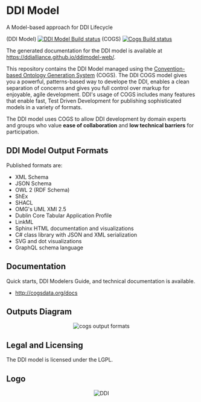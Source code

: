 # DDI Model
A Model-based approach for DDI Lifecycle

(DDI Model) [![DDI Model Build status](https://github.com/ddialliance/ddimodel/actions/workflows/ci-push-master.yml/badge.svg)](https://github.com/ddialliance/ddimodel/actions/workflows/ci-push-master.yml) (COGS) [![Cogs Build status](https://ci.appveyor.com/api/projects/status/5ky4r2jd5un3a0qh/branch/master?svg=true)](https://ci.appveyor.com/project/DanSmith/cogs/branch/master)

The generated documentation for the DDI model is available at https://ddialliance.github.io/ddimodel-web/.

This repository contains the DDI Model managed using the [Convention-based Ontology Generation System](http://cogsdata.org/) (COGS). The DDI COGS model gives you a powerful, patterns-based way to develope the DDI, enables a clean separation of concerns and gives you full control over markup for enjoyable, agile development. DDI's usage of COGS includes many features that enable fast, Test Driven Development for publishing sophisticated models in a variety of formats.

The DDI model uses COGS to allow DDI development by domain experts and groups who value **ease of collaboration** and **low technical barriers** for participation.

## DDI Model Output Formats

Published formats are:

* XML Schema
* JSON Schema
* OWL 2 (RDF Schema)
* ShEx
* SHACL
* OMG's UML XMI 2.5
* Dublin Core Tabular Application Profile
* LinkML
* Sphinx HTML documentation and visualizations
* C# class library with JSON and XML serialization
* SVG and dot visualizations
* GraphQL schema language

## Documentation
Quick starts, DDI Modelers Guide, and technical documentation is available.
* http://cogsdata.org/docs

## Outputs Diagram
<p align="center"><img src="http://cogsdata.org/img/cogsoutputs1080.png" alt="cogs output formats"/></p>

## Legal and Licensing
The DDI model is licensed under the LGPL.

## Logo
<p align="center"><img src="http://www.ddialliance.org/sites/default/files/ddi-logo.png" alt="DDI"/></p>
